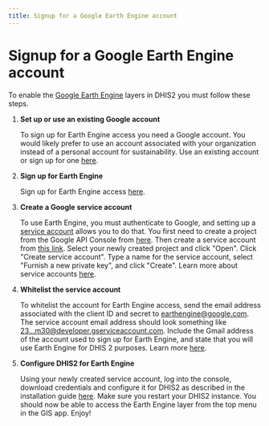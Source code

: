 ```yaml
---
title: Signup for a Google Earth Engine account
---
```

# Signup for a Google Earth Engine account

To enable the [Google Earth Engine](https://earthengine.google.com/) layers in DHIS2 you must follow these steps.

1. **Set up or use an existing Google account**

    To sign up for Earth Engine access you need a Google account. You would likely prefer to use an account associated with your organization instead of a personal account for sustainability. Use an existing account or sign up for one [here](https://accounts.google.com/SignUp).

2. **Sign up for Earth Engine**

    Sign up for Earth Engine access [here](http://earthengine.google.com/signup).

3. **Create a Google service account**

    To use Earth Engine, you must authenticate to Google, and setting up a [service account](https://developers.google.com/earth-engine/service_account) allows you to do that. You first need to create a project from the Google API Console from [here](https://console.developers.google.com/iam-admin/projects). Then create a service account from [this link](https://console.developers.google.com/permissions/serviceaccounts). Select your newly created project and click "Open". Click "Create service account". Type a name for the service account, select "Furnish a new private key", and click "Create". Learn more about service accounts [here](https://developers.google.com/identity/protocols/oauth2/service-account#creatinganaccount).

4. **Whitelist the service account**

    To whitelist the account for Earth Engine access, send the email address associated with the client ID and secret to earthengine@google.com. The service account email address should look something like 23...m30@developer.gserviceaccount.com. Include the Gmail address of the account used to sign up for Earth Engine, and state that you will use Earth Engine for DHIS 2 purposes. Learn more [here](https://developers.google.com/earth-engine/service_account).

5. **Configure DHIS2 for Earth Engine**

    Using your newly created service account, log into the console, download credentials and configure it for DHIS2 as described in the installation guide [here](https://docs.dhis2.org/master/en/implementer/html/install_google_service_account_configuration.html). Make sure you restart your DHIS2 instance. You should now be able to access the Earth Engine layer from the top menu in the GIS app. Enjoy!
